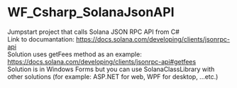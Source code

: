 # WF_Csharp_SolanaJsonAPI
Jumpstart project that calls Solana JSON RPC API from C# <br/>
Link to documantation: https://docs.solana.com/developing/clients/jsonrpc-api <br/>
Solution uses getFees method as an example: https://docs.solana.com/developing/clients/jsonrpc-api#getfees <br/>
Solution is in Windows Forms but you can use SolanaClassLibrary with other solutions (for example: ASP.NET for web, WPF for desktop, ...etc.) <br/>
 
